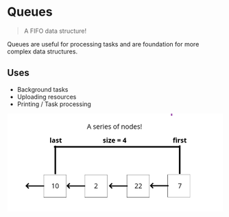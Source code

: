 # Queues

> A FIFO data structure!

Queues are useful for processing tasks and are foundation for more
complex data structures.

## Uses

- Background tasks
- Uploading resources
- Printing / Task processing

![Diagram](https://raw.githubusercontent.com/Rohan-Shakya/coding-interview-with-javascript/main/queue/assets/Queues.png)
